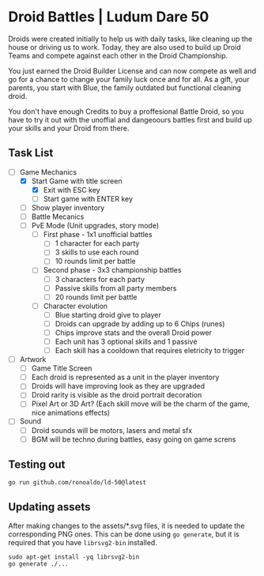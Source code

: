 # Droid Battles | Ludum Dare 50

Droids were created initially to help us with daily tasks, like cleaning up the
house or driving us to work. Today, they are also used to build up Droid Teams
and compete against each other in the Droid Championship.

You just earned the Droid Builder License and can now compete as well and go for
a chance to change your family luck once and for all. As a gift, your parents,
you start with Blue, the family outdated but functional cleaning droid.

You don't have enough Credits to buy a proffesional Battle Droid, so you have to
try it out with the unoffial and dangeoours battles first and build up your
skills and your Droid from there.

## Task List

- [ ] Game Mechanics
    - [x] Start Game with title screen
        - [x] Exit with ESC key
        - [ ] Start game with ENTER key
    - [ ] Show player inventory
    - [ ] Battle Mecanics
    - [ ] PvE Mode (Unit upgrades, story mode)
        - [ ] First phase - 1x1 unofficial battles
            - [ ] 1 character for each party
            - [ ] 3 skills to use each round
            - [ ] 10 rounds limit per battle
        - [ ] Second phase - 3x3 championship battles
            - [ ] 3 characters for each party
            - [ ] Passive skills from all party members
            - [ ] 20 rounds limit per battle
        - [ ] Character evolution
            - [ ] Blue starting droid give to player
            - [ ] Droids can upgrade by adding up to 6 Chips (runes)
            - [ ] Chips improve stats and the overall Droid power
            - [ ] Each unit has 3 optional skills and 1 passive
            - [ ] Each skill has a cooldown that requires eletricity to trigger
- [ ] Artwork
    - [ ] Game Title Screen
    - [ ] Each droid is represented as a unit in the player inventory
    - [ ] Droids will have improving look as they are upgraded
    - [ ] Droid rarity is visible as the droid portrait decoration
    - [ ] Pixel Art or 3D Art? (Each skill move will be the charm of the game, nice animations effects)
- [ ] Sound
    - [ ] Droid sounds will be motors, lasers and metal sfx
    - [ ] BGM will be techno during battles, easy going on game screns

## Testing out

    go run github.com/ronoaldo/ld-50@latest

## Updating assets

After making changes to the assets/*.svg files, it is needed to update the
corresponding PNG ones. This can be done using `go generate`, but it is required
that you have `librsvg2-bin` installed.

    sudo apt-get install -yq librsvg2-bin
    go generate ./...